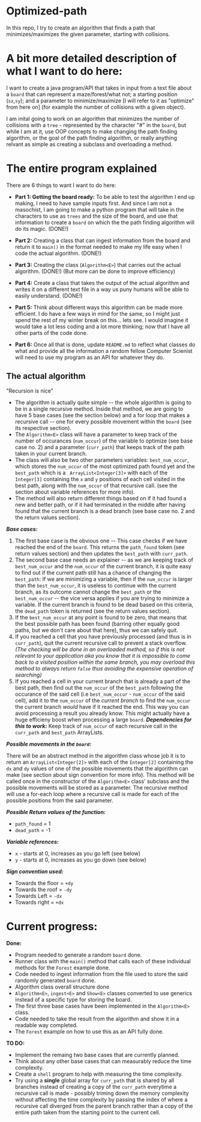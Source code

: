 # Optimized-path
In this repo, I try to create an algorithm that finds a path that minimizes/maximizes the given parameter, starting with collisions.

# A bit more detailed description of what I want to do here: #

I want to create a java program/API that takes in input from a text file about a `board` that can represent a maze/forest/what not; a starting position (`sx`,`sy`); and a parameter to minimize/maximize [I will refer to it as "optimize" from here on] (for example the number of collisions with a given object).

I am inital going to work on an algorithm that minimizes the number of collisions with a `tree` - represented by the character "#" in the `board`, but while I am at it, use OOP concepts to make changing the path finding algorithm, or the goal of the path finding algorithm, or really anything relvant as simple as creating a subclass and overloading a method.

# The entire program explained #
There are 6 things to want I want to do here:

- __Part 1: Getting the board ready:__
  To be able to test the algorithm I end up making, I need to have sample inputs first. And since I am not a masochist, I am going to make a python program that will take in the characters to use as `trees` and the size of the board, and use that information to create a `board` on which the the path finding algorithm will do its magic. (DONE!)
 
- __Part 2:__ Creating a class that can ingest information from the board and return it to `main()` in the format needed to make my life easy when I code the actual algorithm. (DONE!)

- __Part 3:__ Creating the class (`Algorithm<E>`) that carries out the actual algorithm. (DONE!) (But more can be done to improve efficiency)

- __Part 4:__ Create a class that takes the output of the actual algorithm and writes it on a different text file in a way us puny humans will be able to easily understand. (DONE!)

- __Part 5:__ Think about different ways this algorithm can be made more efficient. I do have a few ways in mind for the same, so I might just spend the rest of my winter break on this... lets see. I would imagine it would take a lot less coding and a lot more thinking; now that I have all other parts of the code done.

- __Part 6:__ Once all that is done, update `README.md` to reflect what classes do what and provide all the information a random fellow Computer Scienist will need to use my program as an API for whatever they do.


## The actual algorithm ##

"Recursion is nice"

- The algorithm is actually quite simple -- the whole algorithm is going to be in a single recursive method. Inside that method, we are going to have 5 base cases (see the section below) and a for loop that makes a recursive call -- one for every possible movement within the `board` (see its respective section). 
- The `Algorithm<E>` class will have a parameter to keep track of the number of occurances (`num_occur`) of the variable to optimize (see base case no. 2) and a parameter (`curr_path`) that keeps track of the path taken in your current branch. 
- The class will also be two other parameters variables: `best_num_occur`, which stores the `num_occur` of the most optimized path found yet and the `best_path` which is a ` ArrayList<Integer[3]>` with each of the `Integer[3]` containing the `x` and `y` positions of each cell visited in the best path, along with the `num_occur` of that recursive call. (see the section about variable references for more info).
- The method will also return different things based on if it had found a new and better path, or if it had terminated in the middle after having found that the current branch is a dead branch (see base case no. 2 and the return values section). 

___Base cases:___

1.  The first base case is the obvious one -- This case checks if we have reached the end of the `board`. This returns the `path_found` token (see return values section) and then updates the `best_path` with `curr_path`.
2.  The second base case needs an explainer -- as we are keeping track of `best_num_occur` and the `num_occur` of the current branch, it is quite easy to find out if the current path still has a chance of changing the `best_path`: If we are minimizing a variable, then if the `num_occur` is larger than the `best_num_occur`, it is useless to continue with the current branch, as its outcome cannot change the `best_path` or the `best_num_occur` -- the vice versa applies if you are trying to minimize a variable. If the current branch is found to be dead based on this criteria, the `dead_path` token is returned (see the return values section).
3. If the `best_num_occur` at any point is found to be zero, that means that the best possible path has been found (barring other equally good paths, but we don't care about that here), thus we can safely quit. 
4. If you reached a cell that you have previously processed (and thus is in `curr_path`), quit the current recursive call to prevent a stack overflow. _(The checking will be done in an overloaded method, so if this is not relevant to your application aka you know that it is impossible to come back to a visited position within the same branch, you may overload this method to always return `false` thus avoiding the expensive operation of searching)_
5. If you reached a cell in your current branch that is already a part of the best path, then find out the `num_occur` of the `best_path` following the occurance of the said cell (i.e `best_num_occur` - `num_occur` of the said cell), add it to the `num_occur` of the _current branch_ to find the `num_occur` the current branch _would_ have if it reached the end. This way you can avoid processing a result you already know. This might actually have a huge efficieny boost when processing a large `board`.
___Dependencies for this to work:___ Keep track of `num_occur` of each recursive call in the `curr_path` and `best_path` ArrayLists. 


___Possible movements in the `board`:___

There will be an abstract method in the algorithm class whose job it is to return an `ArrayList<Integer[2]>` with each of the `Integer[2]` containing the `dx` and `dy` values of one of the possible movements that the algorithm can make (see section about sign convention for more info). This method will be called once in the constructor of the `Algorithm<E>` class' subclass and the possible movements will be stored as a parameter. The recursive method will use a for-each loop where a recursive call is made for each of the possible positions from the said parameter.

___Possible Return values of the function:___

- `path_found` = 1
- `dead_path` = -1


___Variable references:___
- `x` - starts at 0, increases as you go left (see below)
- `y` - starts at 0, increases as you go down (see below)

___Sign convention used:___

- Towards the floor = `+dy`
- Towards the roof = `-dy`
- Towards Left = `-dx`
- Towards right = `+dx`

# Current progress: #

__Done:__
- Program needed to generate a random `board` done.
- Runner class with the `main()` method that calls each of these individual methods for the `Forest` example done.
- Code needed to ingest information from the file used to store the said randomly generated `board` done.
- Algorithm class overall structure done
- `Algorithm<E>`, `ingest<E>` and `Show<E>` classes converted to use generics instead of a specific type for storing the board.
- The first three base cases have been implemented in the `Algorithm<E>` class.
- Code needed to take the result from the algorithm and show it in a readable way completed.
- The `Forest` example on how to use this as an API fully done.

__TO DO:__
- Implement the remaing two base cases that are currently planned.
- Think about any other base cases that can measurably reduce the time complexity.
- Create a `shell` program to help with measuring the time complexity. 
- Try using a __single__ global array for `curr_path` that is shared by all branches instead of creating a copy of the `curr_path` everytime a recursive call is made - possibly triming down the memory complexity without affecting the time complexity by passing the index of where a recursive call diverged from the parent branch rather than a copy of the entire path taken from the starting point to the current cell.